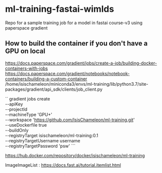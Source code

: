 # ml-training-fastai-wimlds
Repo for a sample training job for a model in fastai course-v3 using paperspace gradient


## How to build the container if you don't have a GPU on local

https://docs.paperspace.com/gradient/jobs/create-a-job/building-docker-containers-with-jobs
https://docs.paperspace.com/gradient/notebooks/notebook-containers/building-a-custom-container
/home/isischameleon/miniconda3/envs/ml-training/lib/python3.7/site-packages/gradient/api_sdk/clients/job_client.py


``  gradient jobs create \
        --apiKey <api key> \
        --projectId <project id> \
        --machineType 'GPU+' \
        --workspace 'https://github.com/IsisChameleon/ml-training.git' \
        --useDockerfile true \
        --buildOnly   \
        --registryTarget isischameleon/ml-training:0.1 \
        --registryTargetUsername username \
        --registryTargetPassword 'psw' ```

https://hub.docker.com/repository/docker/isischameleon/ml-training

ImageImageList : 
https://docs.fast.ai/tutorial.itemlist.html